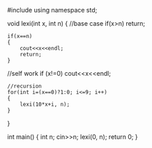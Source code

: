 #include<iostream>
using namespace std;

void lexi(int x, int n)
{
    //base case
    if(x>n) 
    return;
    
    if(x==n)
    {
        cout<<x<<endl;
        return;
    }
   
   //self work
    if (x!=0)
    cout<<x<<endl;
    
    //recursion
    for(int i=(x==0)?1:0; i<=9; i++)
    {
        lexi(10*x+i, n);
    }
}

int main()
{
    int n;
    cin>>n;
    lexi(0, n);
    return 0;
}
